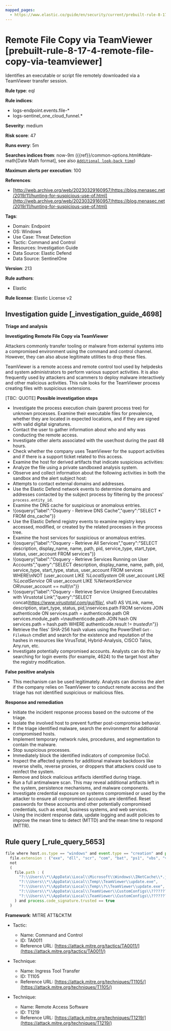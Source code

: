 ```yaml
---
mapped_pages:
  - https://www.elastic.co/guide/en/security/current/prebuilt-rule-8-17-4-remote-file-copy-via-teamviewer.html
---
```


# Remote File Copy via TeamViewer [prebuilt-rule-8-17-4-remote-file-copy-via-teamviewer]

Identifies an executable or script file remotely downloaded via a TeamViewer transfer session.

**Rule type**: eql

**Rule indices**:

* logs-endpoint.events.file-*
* logs-sentinel_one_cloud_funnel.*

**Severity**: medium

**Risk score**: 47

**Runs every**: 5m

**Searches indices from**: now-9m ({{ref}}/common-options.html#date-math[Date Math format], see also [`Additional look-back time`](docs-content://solutions/security/detect-and-alert/create-detection-rule.md#rule-schedule))

**Maximum alerts per execution**: 100

**References**:

* [http://web.archive.org/web/20230329160957/https://blog.menasec.net/2019/11/hunting-for-suspicious-use-of.html](http://web.archive.org/web/20230329160957/https://blog.menasec.net/2019/11/hunting-for-suspicious-use-of.html)

**Tags**:

* Domain: Endpoint
* OS: Windows
* Use Case: Threat Detection
* Tactic: Command and Control
* Resources: Investigation Guide
* Data Source: Elastic Defend
* Data Source: SentinelOne

**Version**: 213

**Rule authors**:

* Elastic

**Rule license**: Elastic License v2

## Investigation guide [_investigation_guide_4698]

**Triage and analysis**

**Investigating Remote File Copy via TeamViewer**

Attackers commonly transfer tooling or malware from external systems into a compromised environment using the command and control channel. However, they can also abuse legitimate utilities to drop these files.

TeamViewer is a remote access and remote control tool used by helpdesks and system administrators to perform various support activities. It is also frequently used by attackers and scammers to deploy malware interactively and other malicious activities. This rule looks for the TeamViewer process creating files with suspicious extensions.

[TBC: QUOTE]
**Possible investigation steps**

* Investigate the process execution chain (parent process tree) for unknown processes. Examine their executable files for prevalence, whether they are located in expected locations, and if they are signed with valid digital signatures.
* Contact the user to gather information about who and why was conducting the remote access.
* Investigate other alerts associated with the user/host during the past 48 hours.
* Check whether the company uses TeamViewer for the support activities and if there is a support ticket related to this access.
* Examine the host for derived artifacts that indicate suspicious activities:
* Analyze the file using a private sandboxed analysis system.
* Observe and collect information about the following activities in both the sandbox and the alert subject host:
* Attempts to contact external domains and addresses.
* Use the Elastic Defend network events to determine domains and addresses contacted by the subject process by filtering by the process' `process.entity_id`.
* Examine the DNS cache for suspicious or anomalous entries.
* !{osquery{"label":"Osquery - Retrieve DNS Cache","query":"SELECT * FROM dns_cache"}}
* Use the Elastic Defend registry events to examine registry keys accessed, modified, or created by the related processes in the process tree.
* Examine the host services for suspicious or anomalous entries.
* !{osquery{"label":"Osquery - Retrieve All Services","query":"SELECT description, display_name, name, path, pid, service_type, start_type, status, user_account FROM services"}}
* !{osquery{"label":"Osquery - Retrieve Services Running on User Accounts","query":"SELECT description, display_name, name, path, pid, service_type, start_type, status, user_account FROM services WHERE\nNOT (user_account LIKE *%LocalSystem* OR user_account LIKE *%LocalService* OR user_account LIKE *%NetworkService* OR\nuser_account == null)\n"}}
* !{osquery{"label":"Osquery - Retrieve Service Unsigned Executables with Virustotal Link","query":"SELECT concat(*https://www.virustotal.com/gui/file/*, sha1) AS VtLink, name, description, start_type, status, pid,\nservices.path FROM services JOIN authenticode ON services.path = authenticode.path OR services.module_path =\nauthenticode.path JOIN hash ON services.path = hash.path WHERE authenticode.result != *trusted*\n"}}
* Retrieve the files' SHA-256 hash values using the PowerShell `Get-FileHash` cmdlet and search for the existence and reputation of the hashes in resources like VirusTotal, Hybrid-Analysis, CISCO Talos, Any.run, etc.
* Investigate potentially compromised accounts. Analysts can do this by searching for login events (for example, 4624) to the target host after the registry modification.

**False positive analysis**

* This mechanism can be used legitimately. Analysts can dismiss the alert if the company relies on TeamViewer to conduct remote access and the triage has not identified suspicious or malicious files.

**Response and remediation**

* Initiate the incident response process based on the outcome of the triage.
* Isolate the involved host to prevent further post-compromise behavior.
* If the triage identified malware, search the environment for additional compromised hosts.
* Implement temporary network rules, procedures, and segmentation to contain the malware.
* Stop suspicious processes.
* Immediately block the identified indicators of compromise (IoCs).
* Inspect the affected systems for additional malware backdoors like reverse shells, reverse proxies, or droppers that attackers could use to reinfect the system.
* Remove and block malicious artifacts identified during triage.
* Run a full antimalware scan. This may reveal additional artifacts left in the system, persistence mechanisms, and malware components.
* Investigate credential exposure on systems compromised or used by the attacker to ensure all compromised accounts are identified. Reset passwords for these accounts and other potentially compromised credentials, such as email, business systems, and web services.
* Using the incident response data, update logging and audit policies to improve the mean time to detect (MTTD) and the mean time to respond (MTTR).


## Rule query [_rule_query_5653]

```js
file where host.os.type == "windows" and event.type == "creation" and process.name : "TeamViewer.exe" and
  file.extension : ("exe", "dll", "scr", "com", "bat", "ps1", "vbs", "vbe", "js", "wsh", "hta") and
  not
  (
    file.path : (
      "?:\\Users\\*\\AppData\\Local\\Microsoft\\Windows\\INetCache\\*.js",
      "?:\\Users\\*\\AppData\\Local\\Temp\\TeamViewer\\update.exe",
      "?:\\Users\\*\\AppData\\Local\\Temp\\?\\TeamViewer\\update.exe",
      "?:\\Users\\*\\AppData\\Local\\TeamViewer\\CustomConfigs\\???????\\TeamViewer_Resource_??.dll",
      "?:\\Users\\*\\AppData\\Local\\TeamViewer\\CustomConfigs\\???????\\TeamViewer*.exe"
    ) and process.code_signature.trusted == true
  )
```

**Framework**: MITRE ATT&CKTM

* Tactic:

    * Name: Command and Control
    * ID: TA0011
    * Reference URL: [https://attack.mitre.org/tactics/TA0011/](https://attack.mitre.org/tactics/TA0011/)

* Technique:

    * Name: Ingress Tool Transfer
    * ID: T1105
    * Reference URL: [https://attack.mitre.org/techniques/T1105/](https://attack.mitre.org/techniques/T1105/)

* Technique:

    * Name: Remote Access Software
    * ID: T1219
    * Reference URL: [https://attack.mitre.org/techniques/T1219/](https://attack.mitre.org/techniques/T1219/)



